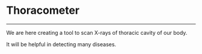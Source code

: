 # Thoracometer

---------------------

We are here creating a tool to scan X-rays of thoracic cavity of our body.

It will be helpful in detecting many diseases.
